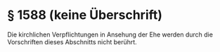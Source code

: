 # § 1588 (keine Überschrift)
Die kirchlichen Verpflichtungen in Ansehung der Ehe werden durch die Vorschriften dieses Abschnitts nicht berührt.